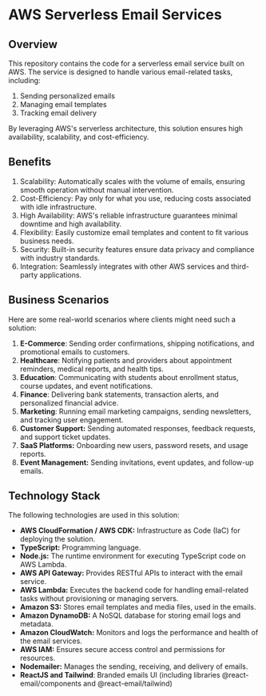 # AWS Serverless Email Services

## Overview

This repository contains the code for a serverless email service built on AWS. The service is designed to handle various email-related tasks, including:

1. Sending personalized emails
2. Managing email templates
3. Tracking email delivery 

By leveraging AWS's serverless architecture, this solution ensures high availability, scalability, and cost-efficiency.

## Benefits

1. Scalability: Automatically scales with the volume of emails, ensuring smooth operation without manual intervention.
2. Cost-Efficiency: Pay only for what you use, reducing costs associated with idle infrastructure.
3. High Availability: AWS's reliable infrastructure guarantees minimal downtime and high availability.
4. Flexibility: Easily customize email templates and content to fit various business needs.
5. Security: Built-in security features ensure data privacy and compliance with industry standards.
6. Integration: Seamlessly integrates with other AWS services and third-party applications.

## Business Scenarios

Here are some real-world scenarios where clients might need such a solution:

1. **E-Commerce**: Sending order confirmations, shipping notifications, and promotional emails to customers.
2. **Healthcare**: Notifying patients and providers about appointment reminders, medical reports, and health tips.
3. **Education**: Communicating with students about enrollment status, course updates, and event notifications.
4. **Finance**: Delivering bank statements, transaction alerts, and personalized financial advice.
5. **Marketing**: Running email marketing campaigns, sending newsletters, and tracking user engagement.
6. **Customer Support:** Sending automated responses, feedback requests, and support ticket updates.
7. **SaaS Platforms:** Onboarding new users, password resets, and usage reports.
8. **Event Management:** Sending invitations, event updates, and follow-up emails.

## Technology Stack

The following technologies are used in this solution:

- **AWS CloudFormation / AWS CDK:** Infrastructure as Code (IaC) for deploying the solution.
- **TypeScript:** Programming language.
- **Node.js:** The runtime environment for executing TypeScript code on AWS Lambda.
- **AWS API Gateway:** Provides RESTful APIs to interact with the email service.
- **AWS Lambda:** Executes the backend code for handling email-related tasks without provisioning or managing servers.
- **Amazon S3:** Stores email templates and media files, used in the emails.
- **Amazon DynamoDB:** A NoSQL database for storing email logs and metadata.
- **Amazon CloudWatch:** Monitors and logs the performance and health of the email services.
- **AWS IAM:** Ensures secure access control and permissions for resources.
- **Nodemailer:** Manages the sending, receiving, and delivery of emails.
- **ReactJS and Tailwind**: Branded emails UI (including libraries @react-email/components and @react-email/tailwind)
